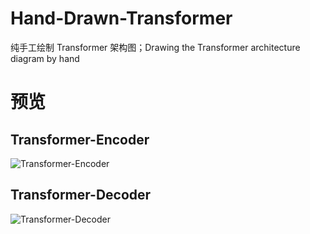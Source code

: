 # Hand-Drawn-Transformer
纯手工绘制 Transformer 架构图；Drawing the Transformer architecture diagram by hand

# 预览
## Transformer-Encoder
![Transformer-Encoder](/Transformer/Transformer-Encoder.png)

## Transformer-Decoder
![Transformer-Decoder](/Transformer/Transformer-Decoder.png)

# 